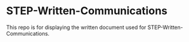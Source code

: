 # STEP-Written-Communications

This repo is for displaying the written document used for STEP-Written-Communications.